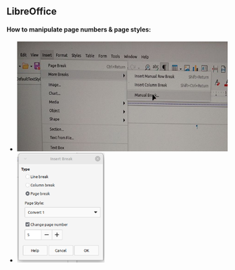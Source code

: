 



## LibreOffice

#### How to manipulate page numbers & page styles:
- <img src="./ForReadme/libreoffice1.png" alt="Image Description" width="500" height="250">
- <img src="./ForReadme/libreoffice2.png" alt="Image Description" width="200" height="250">

